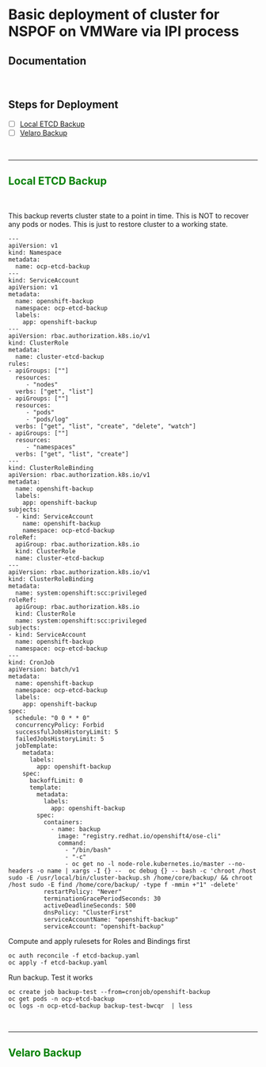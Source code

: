 # Basic deployment of cluster for NSPOF on VMWare via IPI process

## Documentation

<br>

## Steps for Deployment

- [ ] [Local ETCD Backup](#Local-ETCD-Backup)
- [ ] [Velaro Backup](#Velaro-Backup)

</br>

------
## <span style="color:green"><b> Local ETCD Backup</span></b>

<br>

This backup reverts cluster state to a point in time.  This is NOT to recover any pods or nodes.  This is just to restore cluster to a working state.



```
---
apiVersion: v1
kind: Namespace
metadata:
  name: ocp-etcd-backup
---
kind: ServiceAccount
apiVersion: v1
metadata:
  name: openshift-backup
  namespace: ocp-etcd-backup
  labels:
    app: openshift-backup
---
apiVersion: rbac.authorization.k8s.io/v1
kind: ClusterRole
metadata:
  name: cluster-etcd-backup
rules:
- apiGroups: [""]
  resources:
     - "nodes"
  verbs: ["get", "list"]
- apiGroups: [""]
  resources:
     - "pods"
     - "pods/log"
  verbs: ["get", "list", "create", "delete", "watch"]
- apiGroups: [""]
  resources:
     - "namespaces"
  verbs: ["get", "list", "create"]
---
kind: ClusterRoleBinding
apiVersion: rbac.authorization.k8s.io/v1
metadata:
  name: openshift-backup
  labels:
    app: openshift-backup
subjects:
  - kind: ServiceAccount
    name: openshift-backup
    namespace: ocp-etcd-backup
roleRef:
  apiGroup: rbac.authorization.k8s.io
  kind: ClusterRole
  name: cluster-etcd-backup
---
apiVersion: rbac.authorization.k8s.io/v1
kind: ClusterRoleBinding
metadata:
  name: system:openshift:scc:privileged
roleRef:
  apiGroup: rbac.authorization.k8s.io
  kind: ClusterRole
  name: system:openshift:scc:privileged
subjects:
- kind: ServiceAccount
  name: openshift-backup
  namespace: ocp-etcd-backup
---
kind: CronJob
apiVersion: batch/v1
metadata:
  name: openshift-backup
  namespace: ocp-etcd-backup
  labels:
    app: openshift-backup
spec:
  schedule: "0 0 * * 0"
  concurrencyPolicy: Forbid
  successfulJobsHistoryLimit: 5
  failedJobsHistoryLimit: 5
  jobTemplate:
    metadata:
      labels:
        app: openshift-backup
    spec:
      backoffLimit: 0
      template:
        metadata:
          labels:
            app: openshift-backup
        spec:
          containers:
            - name: backup
              image: "registry.redhat.io/openshift4/ose-cli"
              command:
                - "/bin/bash"
                - "-c"
                - oc get no -l node-role.kubernetes.io/master --no-headers -o name | xargs -I {} --  oc debug {} -- bash -c 'chroot /host sudo -E /usr/local/bin/cluster-backup.sh /home/core/backup/ && chroot /host sudo -E find /home/core/backup/ -type f -mmin +"1" -delete'
          restartPolicy: "Never"
          terminationGracePeriodSeconds: 30
          activeDeadlineSeconds: 500
          dnsPolicy: "ClusterFirst"
          serviceAccountName: "openshift-backup"
          serviceAccount: "openshift-backup"

```

Compute and apply rulesets for Roles and Bindings first

```
oc auth reconcile -f etcd-backup.yaml
oc apply -f etcd-backup.yaml

```

Run backup.  Test it works

```
oc create job backup-test --from=cronjob/openshift-backup
oc get pods -n ocp-etcd-backup
oc logs -n ocp-etcd-backup backup-test-bwcqr  | less

```

</br>

------
## <span style="color:green"><b> Velaro Backup</span></b>

<br>





